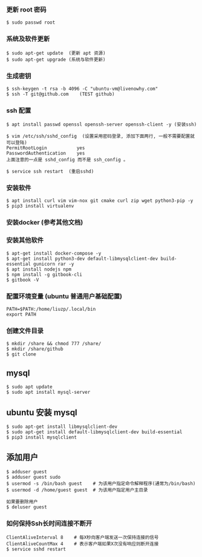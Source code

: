 ### 更新 root 密码

    $ sudo passwd root

### 系统及软件更新

    $ sudo apt-get update  (更新 apt 资源)
    $ sudo apt-get upgrade (系统与软件更新)

### 生成密钥

    $ ssh-keygen -t rsa -b 4096 -C "ubuntu-vm@livenowhy.com"
    $ ssh -T git@github.com    (TEST github)

### ssh 配置

    $ apt install passwd openssl openssh-server openssh-client -y (安装ssh)

    $ vim /etc/ssh/sshd_config  (设置采用密码登录, 添加下面两行, 一般不需要配置就可以登陆)
    PermitRootLogin           yes
    PasswordAuthentication    yes
    上面注意的一点是 sshd_config 而不是 ssh_config 。
    
    $ service ssh restart  (重启sshd)

### 安装软件

    $ apt install curl vim vim-nox git cmake curl zip wget python3-pip -y
    $ pip3 install virtualenv


### 安装docker (参考其他文档)

### 安装其他软件

    $ apt-get install docker-compose -y
    $ apt-get install python3-dev default-libmysqlclient-dev build-essential gunicorn rar -y
    $ apt install nodejs npm
    $ npm install -g gitbook-cli
    $ gitbook -V
    

### 配置环境变量 (ubuntu 普通用户基础配置)

    PATH=$PATH:/home/liuzp/.local/bin
    export PATH
    
### 创建文件目录

    $ mkdir /share && chmod 777 /share/
    $ mkdir /share/github
    $ git clone

## mysql 

    $ sudo apt update
    $ sudo apt install mysql-server


## ubuntu 安装 mysql
    $ sudo apt-get install libmysqlclient-dev
    $ sudo apt-get install default-libmysqlclient-dev build-essential
    $ pip3 install mysqlclient

## 添加用户

    $ adduser guest
    $ adduser guest sudo
    $ usermod -s /bin/bash guest    # 为该用户指定命令解释程序(通常为/bin/bash)
    $ usermod -d /home/guest guest  # 为该用户指定用户主目录

    如果要删除用户
    $ deluser guest


### 如何保持Ssh长时间连接不断开

    ClientAliveInterval 8    # 每X秒向客户端发送一次保持连接的信号
    ClientAliveCountMax 4    # 表示客户端如果X次没有响应则断开连接
    $ service sshd restart